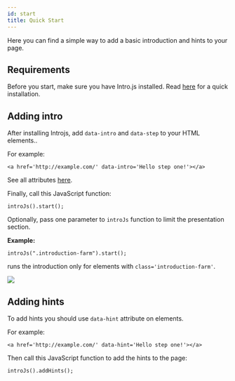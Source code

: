 ```yaml
---
id: start
title: Quick Start
---
```


Here you can find a simple way to add a basic introduction and hints to your page.

## Requirements

Before you start, make sure you have Intro.js installed. Read [here](/docs/getting-started/install) for a quick installation.

## Adding intro

After installing Introjs, add `data-intro` and `data-step` to your HTML elements..

For example:

    <a href='http://example.com/' data-intro='Hello step one!'></a>
    

See all attributes [here](https://github.com/usablica/intro.js/wiki/Documentation/#attributes).

Finally, call this JavaScript function:

    introJs().start();
    

Optionally, pass one parameter to `introJs` function to limit the presentation section.

**Example:**

    introJs(".introduction-farm").start();
    

runs the introduction only for elements with `class='introduction-farm'`.

![](https://raw.githubusercontent.com/usablica/intro.js/gh-pages/img/introjs-demo.png)

## Adding hints

To add hints you should use `data-hint` attribute on elements.

For example:

    <a href='http://example.com/' data-hint='Hello step one!'></a>
    

Then call this JavaScript function to add the hints to the page:

    introJs().addHints();